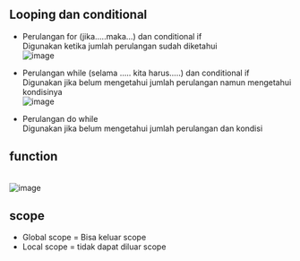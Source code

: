 ## Looping dan conditional
- Perulangan for (jika…..maka…) dan conditional if
<br>Digunakan ketika jumlah perulangan sudah diketahui
<br>![image](https://user-images.githubusercontent.com/85721388/192198513-192d1c15-0e85-4a7f-acdc-f8e1f357c638.png)

- Perulangan while  (selama ….. kita harus…..) dan conditional if
<br>Digunakan jika belum mengetahui jumlah perulangan namun mengetahui kondisinya 
<br>![image](https://user-images.githubusercontent.com/85721388/192198523-7fd79bf5-19a1-4a6c-a4ea-0b8a2da9a84e.png)

- Perulangan do while
<br>Digunakan jika belum mengetahui jumlah perulangan dan kondisi
## function
<br>![image](https://user-images.githubusercontent.com/85721388/192198536-c31a561b-947b-4017-8d5a-053a0d3999e0.png)

## scope
- Global scope = Bisa keluar scope
- Local scope = tidak dapat diluar scope


